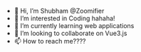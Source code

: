 - 👋 Hi, I’m Shubham @Zoomifier
- 👀 I’m interested in Coding hahaha!
- 🌱 I’m currently learning web applications
- 💞️ I’m looking to collaborate on Vue3.js
- 📫 How to reach me????

<!---
shubham-zoomifier/shubham-zoomifier is a ✨ special ✨ repository because its `README.md` (this file) appears on your GitHub profile.
You can click the Preview link to take a look at your changes.
--->
